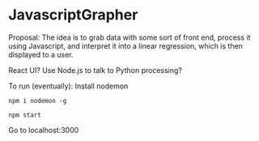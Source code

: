 # JavascriptGrapher

Proposal:
The idea is to grab data with some sort of front end, process it using Javascript, and interpret it into a linear regression, which is then displayed to a user.


React UI?
Use Node.js to talk to Python processing?

 To run (eventually):
Install nodemon
```
npm i nodemon -g
```

```
npm start
```


 Go to localhost:3000

